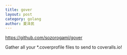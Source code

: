 ```yaml
---
title: gover
layout: post
category: golang
author: 夏泽民
---
```

https://github.com/sozorogami/gover

Gather all your *.coverprofile files to send to coveralls.io!
<!-- more -->
